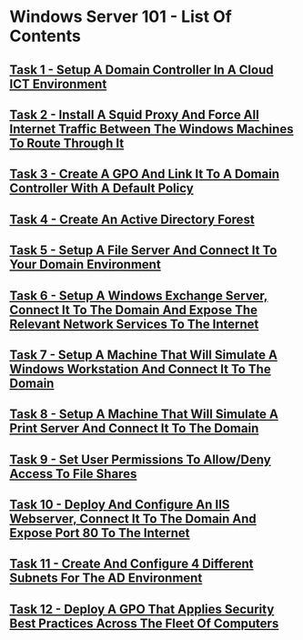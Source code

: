 # Windows Server 101 - List Of Contents

## [Task 1 - Setup A Domain Controller In A Cloud ICT Environment]()

## [Task 2 - Install A Squid Proxy And Force All Internet Traffic Between The Windows Machines To Route Through It]()

## [Task 3 - Create A GPO And Link It To A Domain Controller With A Default Policy]()

## [Task 4 - Create An Active Directory Forest]()

## [Task 5 - Setup A File Server And Connect It To Your Domain Environment]()

## [Task 6 - Setup A Windows Exchange Server, Connect It To The Domain And Expose The Relevant Network Services To The Internet]()

## [Task 7 - Setup A Machine That Will Simulate A Windows Workstation And Connect It To The Domain]()

## [Task 8 - Setup A Machine That Will Simulate A Print Server And Connect It To The Domain]()

## [Task 9 - Set User Permissions To Allow/Deny Access To File Shares]()

## [Task 10 - Deploy And Configure An IIS Webserver, Connect It To The Domain And Expose Port 80 To The Internet]()

## [Task 11 - Create And Configure 4 Different Subnets For The AD Environment]()

## [Task 12 - Deploy A GPO That Applies Security Best Practices Across The Fleet Of Computers]()
